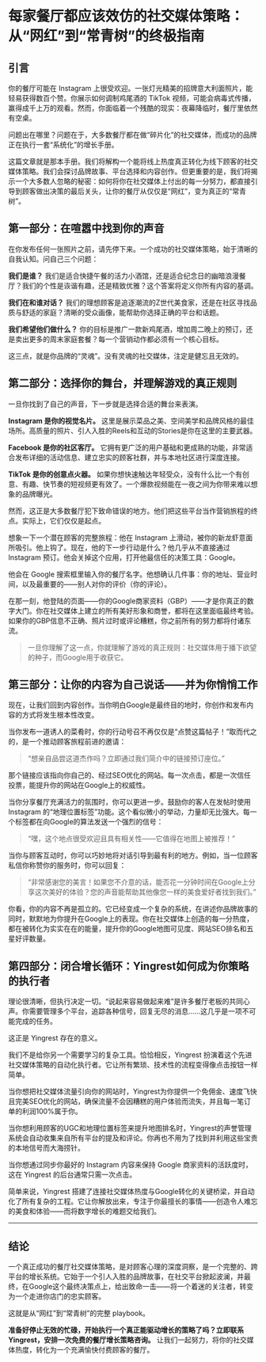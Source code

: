 # 每家餐厅都应该效仿的社交媒体策略：从“网红”到“常青树”的终极指南

## 引言
你的餐厅可能在 Instagram 上很受欢迎。一张灯光精美的招牌意大利面照片，能轻易获得数百个赞。你展示如何调制鸡尾酒的 TikTok 视频，可能会病毒式传播，赢得成千上万的观看。然而，你面临着一个残酷的现实：夜幕降临时，餐厅里依然有空桌。

问题出在哪里？问题在于，大多数餐厅都在做“碎片化”的社交媒体，而成功的品牌正在执行一套“系统化”的增长手册。

这篇文章就是那本手册。我们将解构一个能将线上热度真正转化为线下顾客的社交媒体策略。我们会探讨品牌故事、平台选择和内容创作。但更重要的是，我们将揭示一个大多数人忽略的秘密：如何将你在社交媒体上付出的每一分努力，都直接引导到顾客做出决策的最后关头，让你的餐厅从仅仅是“网红”，变为真正的“常青树”。

## 第一部分：在喧嚣中找到你的声音
在你发布任何一张照片之前，请先停下来。一个成功的社交媒体策略，始于清晰的自我认知。问自己三个问题：

**我们是谁？** 我们是适合快捷午餐的活力小酒馆，还是适合纪念日的幽暗浪漫餐厅？我们的个性是诙谐有趣，还是精致优雅？这个答案将定义你所有内容的基调。

**我们在和谁对话？** 我们的理想顾客是追逐潮流的Z世代美食家，还是在社区寻找品质与舒适的家庭？清晰的受众画像，能帮助你选择正确的平台和话题。

**我们希望他们做什么？** 你的目标是推广一款新鸡尾酒，增加周二晚上的预订，还是卖出更多的周末家庭套餐？每一个营销动作都必须有一个核心目标。

这三点，就是你品牌的“灵魂”。没有灵魂的社交媒体，注定是健忘且无效的。

## 第二部分：选择你的舞台，并理解游戏的真正规则
一旦你找到了自己的声音，下一步就是选择合适的舞台来表演。

**Instagram 是你的视觉名片。** 这里是展示菜品之美、空间美学和品牌风格的最佳场所。高质量的照片、引人入胜的Reels和互动的Stories是你在这里的主要武器。

**Facebook 是你的社区客厅。** 它拥有更广泛的用户基础和更成熟的功能，非常适合发布详细的活动信息、建立忠实的顾客社群，并与本地社区进行深度连接。

**TikTok 是你的创意点火器。** 如果你想快速触达年轻受众，没有什么比一个有创意、有趣、快节奏的短视频更有效了。一个爆款视频能在一夜之间为你带来难以想象的品牌曝光。

然而，这正是大多数餐厅犯下致命错误的地方。他们把这些平台当作营销旅程的终点。实际上，它们仅仅是起点。

想象一下一个潜在顾客的完整旅程：他在 Instagram 上滑动，被你的新龙虾意面所吸引。他上钩了。现在，他的下一步行动是什么？他几乎从不直接通过 Instagram 预订。他会关掉这个应用，打开他最信任的决策工具：Google。

他会在 Google 搜索框里输入你的餐厅名字。他想确认几件事：你的地址、营业时间，以及最重要的——别人对你的评价（你的评论）。

在那一刻，他登陆的页面——你的Google商家资料（GBP）——才是你真正的数字大门。你在社交媒体上建立的所有美好形象和商誉，都将在这里面临最终考验。如果你的GBP信息不正确、照片过时或评论糟糕，你之前所有的努力都将付诸东流。

> 一旦你理解了这一点，你就理解了游戏的真正规则：社交媒体用于播下欲望的种子，而Google用于收获它。

## 第三部分：让你的内容为自己说话——并为你悄悄工作
现在，让我们回到内容创作。当你明白Google是最终目的地时，你创作和发布内容的方式将发生根本性改变。

当你发布一道诱人的菜肴时，你的行动号召不再仅仅是“点赞这篇帖子！”取而代之的，是一个推动顾客旅程前进的邀请：
> “想亲自品尝这道杰作吗？立即通过我们简介中的链接预订座位。”

那个链接应该指向你自己的、经过SEO优化的网站。每一次点击，都是一次信任投票，能提升你的网站在Google上的权威性。

当你分享餐厅充满活力的氛围时，你可以更进一步。鼓励你的客人在发帖时使用 Instagram 的“地理位置标签”功能。这个看似微小的举动，力量却无比强大。每一个标签都在向Google的算法发送一个强烈的信号：
> “嘿，这个地点很受欢迎且具有相关性——它值得在地图上被推荐！”

当你与顾客互动时，你可以巧妙地将对话引导到最有利的地方。例如，当一位顾客私信你称赞你的服务时，你可以回复：
> “非常感谢您的美言！如果您不介意的话，能否花一分钟时间在Google上分享这次美好的体验？您的声音能帮助其他像您一样的美食爱好者找到我们。”

你看，你的内容不再是孤立的。它已经变成一个复杂的系统，在讲述你品牌故事的同时，默默地为你提升在Google上的表现。你在社交媒体上创造的每一分热度，都在被转化为实实在在的能量，提升你的Google地图可见度、网站SEO排名和五星好评数量。

## 第四部分：闭合增长循环：Yingrest如何成为你策略的执行者
理论很清晰，但执行决定一切。“说起来容易做起来难”是许多餐厅老板的共同心声。你需要管理多个平台，追踪各种信号，回复无尽的消息……这几乎是一项不可能完成的任务。

这正是 Yingrest 存在的意义。

我们不是给你另一个需要学习的复杂工具。恰恰相反，Yingrest 扮演着这个先进社交媒体策略的自动化执行者。它让所有繁琐、技术性的流程变得像点击按钮一样简单。

当你想把社交媒体流量引向你的网站时，Yingrest为你提供一个免佣金、速度飞快且完美SEO优化的网站，确保流量不会因糟糕的用户体验而流失，并且每一笔订单的利润100%属于你。

当你想利用顾客的UGC和地理位置标签来提升地图排名时，Yingrest的声誉管理系统会自动收集来自所有平台的提及和评论。你再也不用为了找到并利用这些宝贵的本地信号而大海捞针。

当你想通过同步你最好的 Instagram 内容来保持 Google 商家资料的活跃度时，这在 Yingrest 的后台通常只需一次点击。

简单来说，Yingrest 搭建了连接社交媒体热度与Google转化的关键桥梁，并自动化了所有复杂的工程。它让你解放出来，专注于你最擅长的事情——创造令人难忘的美食和体验——而将数字增长的难题交给我们。

---

## 结论
一个真正成功的餐厅社交媒体策略，是对顾客心理的深度洞察，是一个完整的、跨平台的增长系统。它始于一个引人入胜的品牌故事，在社交平台掀起波澜，并最终，在Google这个最终决策点上，给出致命一击——将一个着迷的关注者，转变为一个走进你店门的忠实顾客。

这就是从“网红”到“常青树”的完整 playbook。

**准备好停止无效的忙碌，开始执行一个真正能驱动增长的策略了吗？立即联系Yingrest，安排一次免费的餐厅增长策略咨询。** 让我们一起努力，将你的社交媒体热度，转化为一个充满愉快付费顾客的餐厅。 